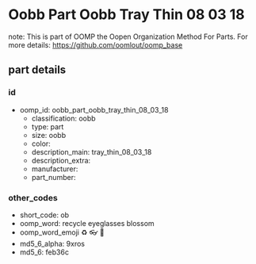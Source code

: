# Oobb Part Oobb Tray Thin 08 03 18  

note: This is part of OOMP the Oopen Organization Method For Parts. For more details: https://github.com/oomlout/oomp_base

##  part details





### id
* oomp_id: oobb_part_oobb_tray_thin_08_03_18
  * classification: oobb
  * type: part
  * size: oobb
  * color: 
  * description_main: tray_thin_08_03_18
  * description_extra: 
  * manufacturer: 
  * part_number: 

### other_codes
* short_code: ob
* oomp_word: recycle eyeglasses blossom
* oomp_word_emoji :recycle: :eyeglasses: :blossom:
* md5_6_alpha: 9xros
* md5_6: feb36c